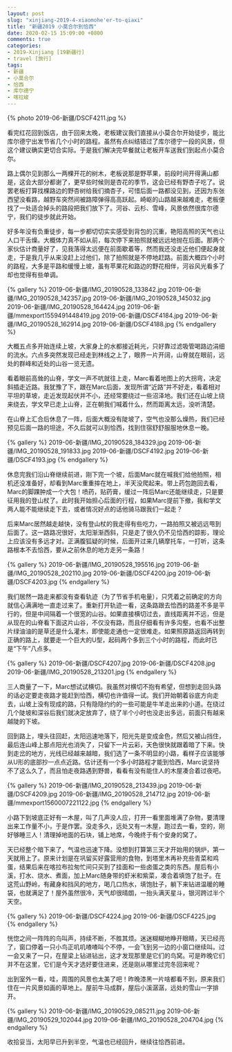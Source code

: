 ```yaml
---
layout: post
slug: "xinjiang-2019-4-xiaomohe'er-to-qiaxi"
title: "新疆2019 小莫合尔到恰西"
date: 2020-02-15 15:09:00 +0800
comments: true
categories:
- 2019-Xinjiang [19新疆行]
- travel [旅行]
tags:
- 新疆
- 小莫合尔
- 恰西
- 库尔德宁
- 喀拉峻
---
```


{% photo 2019-06-新疆/DSCF4211.jpg %}

看完红花回到饭店，由于回来太晚，老板建议我们直接从小莫合尔开始徒步，能比库尔德宁出发节省几个小时的路程。虽然有点纠结错过了库尔德宁一段的风景，但这个建议确实更切合实际。于是我们解决完早餐就让老板开车送我们到起点小莫合尔。

路上偶尔见到那么一两棵开花的树木，老板说那是野苹果，前段时间开得满山都是，这会大部分都谢了，更早些时候则是杏花的季节，这会已经有野杏子吃了。说罢老板打算找棵路边的野杏树给我们摘杏子，可惜后面一路都没见到，还因为东张西望没看路，越野车突然间被路障弹得高高跃起。崎岖的山路越来越难走，老板便找了一处适合掉头的路段把我们放下了。河谷、云杉、雪峰，风景依然很库尔德宁，我们的徒步就此开始。

<!-- more -->

好多年没有负重徒步，每一步都切切实实感受到背包的沉重，艳阳高照的天气也让人口干舌燥。大概体力真不如从前，每次停下来拍照就被远远地抛在后面。那两个家伙估计商量好了，见我落得太远便在前面歇着等，然而我还没走近他们便起身就走，于是我几乎从来没赶上过他们，除了拍照就是不停地赶路。前面大概四个小时的路程，大多是平路和缓慢上坡，虽有苹果花和路边的野花相伴，河谷风光看多了却也觉得有些单调。

{% gallery %}
2019-06-新疆/IMG_20190528_133842.jpg
2019-06-新疆/IMG_20190528_142357.jpg
2019-06-新疆/IMG_20190528_145032.jpg
2019-06-新疆/IMG_20190528_164424.jpg
2019-06-新疆/mmexport1559491448419.jpg
2019-06-新疆/DSCF4184.jpg
2019-06-新疆/IMG_20190528_162914.jpg
2019-06-新疆/DSCF4188.jpg
{% endgallery %}

大概五点多开始连续上坡，大家身上的水都接近耗光，只好靠过滤吸管喝路边涓细的流水。六点多突然发现已经走到林线之上了，眼界一片开阔，山脊就在眼前，远处的群峰和近处的山谷一览无遗。

看着眼前高耸的山脊，学文一声不吭就往上走，Marc看着地图上的大拐弯，决定斜插走近路。我犹豫了下，跟在Marc后面，发现所谓“近路”并不好走，看着相对平坦的草坡，走近发现起伏并不小，还经常要绕过一些沼泽地。我们还在山坡上绕来绕去，学文早已走上山脊，正在朝我们喊着什么，然而距离太远，没听清楚。

在山脊上汇合后休息了一阵，后面大概没有陡坡了，空气也没那么燥热，我们已经预见后面一路的坦途，不久后就可以到恰西，找到住宿舒舒服服地休息一晚。

{% gallery %}
2019-06-新疆/IMG_20190528_184329.jpg
2019-06-新疆/IMG_20190528_191833.jpg
2019-06-新疆/DSCF4192.jpg
2019-06-新疆/DSCF4193.jpg
{% endgallery %}

休息完我们沿山脊继续前进，刚下完一个坡，后面Marc就在喊我们给他拍照，相机还没准备好，却看到Marc重重摔在地上，半天没爬起来。带上药包跑回去看，Marc的脚踝肿成一个大包！喷药，贴药膏，缓过一阵后Marc还能继续走，只是要征用我的登山杖了。此时我开始担心后面的行程，如果Marc提前下撤，我和学文两人能不能继续走下去，或者情况好点的话他骑马跟我们一起走？

后来Marc居然越走越快，没有登山杖的我走得有些吃力，一路拍照又被远远甩到后面了。这一路路况很好，太阳渐渐西斜，只是走了很久仍不见恰西的踪影，理论上应该没有多远才对。正满腹狐疑的时候，后面开过来几辆摩托车，一打听，这条路根本不去恰西，要从之前休息的地方走另一条路！

{% gallery %}
2019-06-新疆/IMG_20190528_195516.jpg
2019-06-新疆/IMG_20190528_202110.jpg
2019-06-新疆/DSCF4200.jpg
2019-06-新疆/DSCF4203.jpg
{% endgallery %}

我们居然一路走来都没有查看轨迹（为了节省手机电量），只凭着之前确定的方向就信心满满地一直走过来了。重新打开轨迹一看，这条路跟去恰西的路差不多是平行的，但是中间隔着一个很宽的山谷。如果直接横切过去，直线距离并不远，但是从现在的山脊看下面这片山谷，不仅没有路，而且仔细看有许多沟壑，也看不出整片绿油油的是草还是什么灌木，即使能走通也一定很难走。如果照原路返回再转到正确的路上，就要走一个巨大的U型，起码两个多到三个小时的路程，而此时已是“下午”八点多。

{% gallery %}
2019-06-新疆/DSCF4207.jpg
2019-06-新疆/DSCF4208.jpg
2019-06-新疆/IMG_20190528_213201.jpg
{% endgallery %}

三人商量了一下，Marc想试试横切。我虽然对横切不抱有希望，但想到走回头路的话必定要走夜路才能赶到恰西，横切也许值得一试。我们开始朝着谷底方向走去，山坡上没有现成的路，只有隐隐约约的一些可能是牛羊走出来的小道。在绕过几个陡坡和深谷后我们就决定放弃了，绕了半个小时也没走出多远，前面只有越来越陡的下坡。

回到路上，埋头往回赶，太阳迅速地落下，阳光先是变成金色，然后又被山挡住，最后连山峰上那点阳光也消失了，只留下一片云彩，天色很快就跟着暗了下来。快到走岔的地方，光线已经越来越暗，我们选了一条不明显的小路，看样子应该能够从U形的底部抄一点点近路。估计还有一个多小时路程才能到恰西，Marc说坚持不了这么久了，而且怕走夜路遇到野兽，看看有没有能住人的木屋凑合着过夜吧。

{% gallery %}
2019-06-新疆/IMG_20190528_213439.jpg
2019-06-新疆/DSCF4209.jpg
2019-06-新疆/IMG_20190528_214712.jpg
2019-06-新疆/mmexport1560007221122.jpg
{% endgallery %}

小路下到坡底正好有一木屋，叫了几声没人应，打开一看里面堆满了杂物，要清理出来工作量不小，于是作罢。没走多久，远处又有一木屋，跑过去一看，空的，刚好够睡三人！清理掉地面的石块，铺上地席，今晚终于有个安身的窝了。

天已经整个暗下来了，气温也迅速下降。没想到打算第三天才开始用的锅炉，第一天就用上了。原来计划是在巩留买好露营用的食物，到塔里木再补充些青菜和鸡蛋，结果后来在喀拉布拉匆忙间只买到了挂面和一些卤蛋之类的东西。屋后有小溪，打水、烧水、煮面，加上Marc随身带的虾米和紫菜，凑合着填饱了肚子。在这荒山野岭，有藏身和挡风的地方，喝几口热水，填饱肚子，躺下来钻进温暖的睡袋，也就满足了！屋外虽然很冷，天气却很晴朗，一抬头满天星斗，银河跨过半个天空。

{% gallery %}
2019-06-新疆/DSCF4224.jpg
2019-06-新疆/DSCF4225.jpg
{% endgallery %}

恍惚之间一阵阵的鸟叫声，持续不断，不胜其烦。迷迷糊糊地睁开眼睛，天已经亮了，窗口停着一只小鸟正叽叽喳喳叫个不停，一会飞到另一边的小窗口继续叫。过一会又来了一只，在屋梁上钻进钻出，这才发现那里是它们的鸟窝。可是昨晚它们并不在这里，它们是今天才选好要住进来，还是刚从哪里过完冬回来呢？

出到室外一看，哇，周围的风景也太美了吧！昨晚漆黑一片啥都看不到，原来我们住在一片风景如画的草地上。屋前牛马成群，屋后小溪潺潺，远处的雪山一字排开。

{% gallery %}
2019-06-新疆/IMG_20190529_085211.jpg
2019-06-新疆/IMG_20190529_102044.jpg
2019-06-新疆/IMG_20190528_204704.jpg
{% endgallery %}

收拾妥当，太阳早已升到半空，气温也已经回升，继续往恰西前进。
